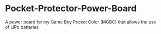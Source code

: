 # Pocket-Protector-Power-Board
A power board for my Game Boy Pocket Color (MGBC) that allows the use of LiPo batteries
